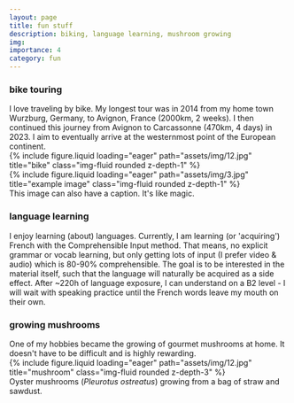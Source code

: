 ```yaml
---
layout: page
title: fun stuff
description: biking, language learning, mushroom growing
img:
importance: 4
category: fun
---
```


<h3>bike touring</h3>
I love traveling by bike. My longest tour was in 2014 from my home town Wurzburg, Germany, to Avignon, France (2000km, 2 weeks). I then continued this journey from Avignon to Carcassonne (470km, 4 days) in 2023. I aim to eventually arrive at the westernmost point of the European continent.

<div class="row">
    <div class="col-sm mt-3 mt-md-0">
        {% include figure.liquid loading="eager" path="assets/img/12.jpg" title="bike" class="img-fluid rounded z-depth-1" %}
    </div>
    <div class="col-sm mt-3 mt-md-0">
        {% include figure.liquid loading="eager" path="assets/img/3.jpg" title="example image" class="img-fluid rounded z-depth-1" %}
    </div>
</div>
<div class="caption">
    This image can also have a caption. It's like magic.
</div>

<h3>language learning</h3>
I enjoy learning (about) languages. Currently, I am learning (or 'acquiring') French with the Comprehensible Input method. That means, no explicit grammar or vocab learning, but only getting lots of input (I prefer video & audio) which is 80-90% comprehensible. The goal is to be interested in the material itself, such that the language will naturally be acquired as a side effect. After ~220h of language exposure, I can understand on a B2 level - I will wait with speaking practice until the French words leave my mouth on their own.

<h3>growing mushrooms</h3>
One of my hobbies became the growing of gourmet mushrooms at home. It doesn't have to be difficult and is highly rewarding.
<div class="row">
    <div class="col-sm mt-3 mt-md-0">
        {% include figure.liquid loading="eager" path="assets/img/12.jpg" title="mushroom" class="img-fluid rounded z-depth-3" %}
</div>
<div class="caption">
    Oyster mushrooms (<em>Pleurotus ostreatus</em>) growing from a bag of straw and sawdust.
</div>
